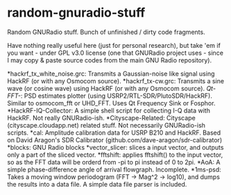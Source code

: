 # random-gnuradio-stuff
Random GNURadio stuff. Bunch of unfinished / dirty code fragments.

Have nothing really useful here (just for personal research), but take 'em if you want - under GPL v3.0 license (one that GNURadio project uses - since I may copy & paste source codes from the main GNU Radio repository).

*hackrf_tx_white_noise.grc: Transmits a Gaussian-noise like signal using HackRF (or with any Osmocom source).
*hackrf_tx-cw.grc: Transmits a sine wave (or cosine wave) using HackRF (or with any Osmocom source).
*Qt-FFT-*: PSD estimates plotter (using USRP2/RTL-SDR/PlutoSDR/HackRF). Similar to osmocom_fft or UHD_FFT. Uses Qt Frequency Sink or Fosphor.
*HackRF-IQ-Collector: A simple shell script for collecting I-Q data with HackRF. Not really GNURadio-ish.
*Cityscape-Related: Cityscape (cityscape.cloudapp.net) related stuff. Not necessarily GNURadio-ish scripts. 
*cal: Amplitude calibration data for USRP B210 and HackRF. Based on David Aragon's SDR Calibrator (github.com/dave-aragon/sdr-calibrator)
*blocks: GNU Radio blocks
	*vector_slicer: slices a input vector, and outputs only a part of the sliced vector.
	*fftshift: applies fftshift() to the input vector, so as the FFT data will be orderd from -pi to pi instead of 0 to 2pi.
*AoA: A simple phase-difference angle of arrival flowgraph.  Incomplete.
*1ms-psd: Takes a moving window periodogram (FFT -> Mag^2 -> log10), and dumps the results into a data file. A simple data file parser is included.
